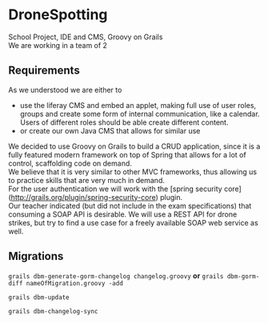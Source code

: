 # DroneSpotting
School Project, IDE and CMS, Groovy on Grails   
We are working in a team of 2  

## Requirements ##

As we understood we are either to 
- use the liferay CMS and embed an applet, making full use of user roles, groups and create some form of internal communication, like a calendar. Users of different roles should be able create different content.
- or create our own Java CMS that allows for similar use 

We decided to use Groovy on Grails to build a CRUD application, since it is a fully featured modern framework on top of Spring that allows for a lot of control, scaffolding code on demand.   
We believe that it is very similar to other MVC frameworks, thus allowing us to practice skills that are very much in demand.   
For the user authentication we will work with the [spring security core] (http://grails.org/plugin/spring-security-core) plugin.   
Our teacher indicated (but did not include in the exam specifications) that consuming a SOAP API is desirable. We will use a REST API for drone strikes, but try to find a use case for a freely available SOAP web service as well.

## Migrations ##

`grails dbm-generate-gorm-changelog changelog.groovy` **or** `grails dbm-gorm-diff nameOfMigration.groovy -add`

`grails dbm-update`

`grails dbm-changelog-sync`
